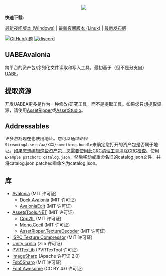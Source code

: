 <p align="center"><img src="UABEAvalonia/Assets/logo.png" /></p>

**快速下载:**

[最新夜间版本 (Windows)](https://nightly.link/nesrak1/UABEA/workflows/dotnet-desktop/master/uabea-windows.zip) | [最新夜间版本 (Linux)](https://nightly.link/nesrak1/UABEA/workflows/dotnet-ubuntu/master/uabea-ubuntu.zip) | [最新发布版](https://github.com/nesrak1/UABEA/releases)

[![GitHub问题](https://img.shields.io/github/issues/nesrak1/UABEA?logo=GitHub&style=flat-square)](https://github.com/nesrak1/UABEA/issues) [![discord](https://img.shields.io/discord/862035581491478558?label=discord&logo=discord&logoColor=FFFFFF&style=flat-square)](https://discord.gg/hd9VdswwZs)

## UABEAvalonia

跨平台的资产包/序列化文件读取和写入工具。最初基于（但不是分支自）[UABE](https://github.com/SeriousCache/UABE)。

## 提取资源

开发UABEA更多是作为一种修改/研究工具，而不是提取工具。如果您只想提取资源，请使用[AssetRipper](https://github.com/AssetRipper/AssetRipper)或[AssetStudio](https://github.com/Perfare/AssetStudio/)。

## Addressables

许多游戏现在也使用地址。您可以通过路径`StreamingAssets/aa/XXX/something.bundle`来确定您打开的资产包是否属于地址。[如果您想编辑这些资产包，您需要使用此CRC清理工具清除CRC检查](https://github.com/nesrak1/AddressablesTools/releases)。使用`Example patchcrc catalog.json`，然后移动或重命名旧的catalog.json文件，并将catalog.json.patched重命名为catalog.json。

## 库

- [Avalonia](https://github.com/AvaloniaUI/Avalonia) (MIT 许可证)
  - [Dock.Avalonia](https://github.com/wieslawsoltes/Dock) (MIT 许可证)
  - [AvaloniaEdit](https://github.com/AvaloniaUI/AvaloniaEdit) (MIT 许可证)
- [AssetsTools.NET](https://github.com/nesrak1/AssetsTools.NET/tree/upd21-with-inst) (MIT 许可证)
  - [Cpp2IL](https://github.com/SamboyCoding/Cpp2IL) (MIT 许可证)
  - [Mono.Cecil](https://github.com/jbevain/cecil) (MIT 许可证)
  - [AssetRipper.TextureDecoder](https://github.com/AssetRipper/TextureDecoder) (MIT 许可证)
- [ISPC Texture Compressor](https://github.com/GameTechDev/ISPCTextureCompressor) (MIT 许可证)
- [Unity crnlib](https://github.com/Unity-Technologies/crunch/tree/unity) (zlib 许可证)
- [PVRTexLib](https://developer.imaginationtech.com/pvrtextool) (PVRTexTool 许可证)
- [ImageSharp](https://github.com/SixLabors/ImageSharp) (Apache 许可证 2.0)
- [Fsb5Sharp](https://github.com/SamboyCoding/Fmod5Sharp) (MIT 许可证)
- [Font Awesome](https://fontawesome.com) (CC BY 4.0 许可证)
